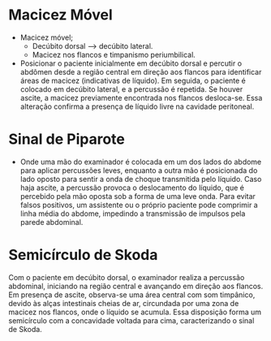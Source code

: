 # Macicez Móvel
- Macicez móvel; 
	- Decúbito dorsal --> decúbito lateral. 
	- Macicez nos flancos e timpanismo periumbilical. 
- Posicionar o paciente inicialmente em decúbito dorsal e percutir o abdômen desde a região central em direção aos flancos para identificar áreas de macicez (indicativas de líquido). Em seguida, o paciente é colocado em decúbito lateral, e a percussão é repetida. Se houver ascite, a macicez previamente encontrada nos flancos desloca-se. Essa alteração confirma a presença de líquido livre na cavidade peritoneal.
# Sinal de Piparote
- Onde uma mão do examinador é colocada em um dos lados do abdome para aplicar percussões leves, enquanto a outra mão é posicionada do lado oposto para sentir a onda de choque transmitida pelo líquido. Caso haja ascite, a percussão provoca o deslocamento do líquido, que é percebido pela mão oposta sob a forma de uma leve onda. Para evitar falsos positivos, um assistente ou o próprio paciente pode comprimir a linha média do abdome, impedindo a transmissão de impulsos pela parede abdominal.
# Semicírculo de Skoda
Com o paciente em decúbito dorsal, o examinador realiza a percussão abdominal, iniciando na região central e avançando em direção aos flancos. Em presença de ascite, observa-se uma área central com som timpânico, devido às alças intestinais cheias de ar, circundada por uma zona de macicez nos flancos, onde o líquido se acumula. Essa disposição forma um semicírculo com a concavidade voltada para cima, caracterizando o sinal de Skoda.